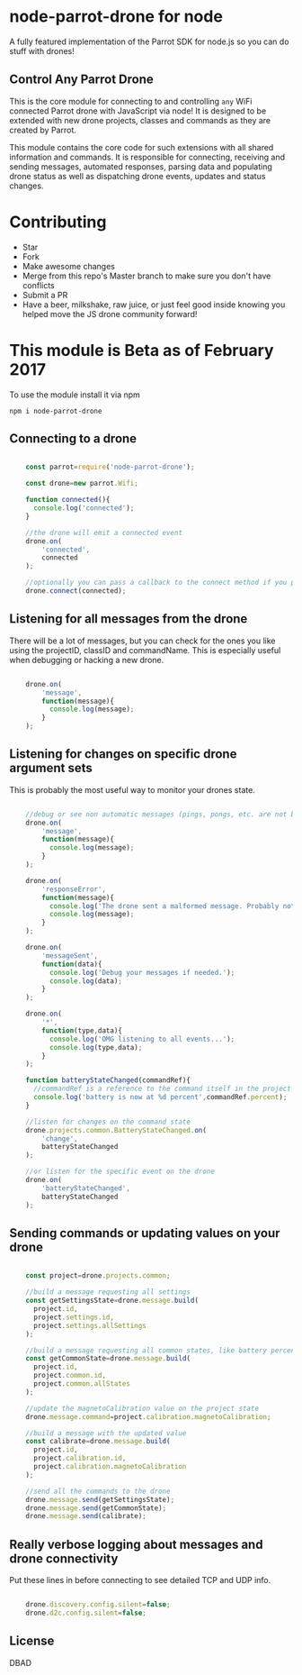 # node-parrot-drone for node  
A fully featured implementation of the Parrot SDK for node.js so you can do stuff with drones!

## Control Any Parrot Drone
This is the core module for connecting to and controlling ` any ` WiFi connected Parrot drone with JavaScript via node! It is designed to be extended with new drone projects, classes and commands as they are created by Parrot.

This module contains the core code for such extensions with all shared information and commands. It is responsible for connecting, receiving and sending messages, automated responses, parsing data and populating drone status as well as dispatching drone events, updates and status changes.

# Contributing

* Star
* Fork
* Make awesome changes
* Merge from this repo's Master branch to make sure you don't have conflicts
* Submit a PR
* Have a beer, milkshake, raw juice, or just feel good inside knowing you helped move the JS drone community forward!

# This module is Beta as of February 2017

To use the module install it via npm

` npm i node-parrot-drone `

## Connecting to a drone

```javascript

    const parrot=require('node-parrot-drone');

    const drone=new parrot.Wifi;

    function connected(){
      console.log('connected');
    }

    //the drone will emit a connected event
    drone.on(
        'connected',
        connected
    );

    //optionally you can pass a callback to the connect method if you prefer
    drone.connect(connected);

```

## Listening for all messages from the drone

There will be a lot of messages, but you can check for the ones you like using the projectID, classID and commandName. This is especially useful when debugging or hacking a new drone.

```javascript

    drone.on(
        'message',
        function(message){
          console.log(message);
        }
    );

```

## Listening for changes on specific drone argument sets

This is probably the most useful way to monitor your drones state.

```javascript

    //debug or see non automatic messages (pings, pongs, etc. are not bubbled)
    drone.on(
        'message',
        function(message){
          console.log(message);
        }
    );

    drone.on(
        'responseError',
        function(message){
          console.log('The drone sent a malformed message. Probably not important.');
          console.log(message);
        }
    );

    drone.on(
        'messageSent',
        function(data){
          console.log('Debug your messages if needed.');
          console.log(data);
        }
    );

    drone.on(
        '*',
        function(type,data){
          console.log('OMG listening to all events...');
          console.log(type,data);
        }
    );

    function batteryStateChanged(commandRef){
      //commandRef is a reference to the command itself in the project state
      console.log('battery is now at %d percent',commandRef.percent);
    }

    //listen for changes on the command state
    drone.projects.common.BatteryStateChanged.on(
        'change',
        batteryStateChanged
    );

    //or listen for the specific event on the drone
    drone.on(
        'batteryStateChanged',
        batteryStateChanged
    );

```

## Sending commands or updating values on your drone

```javascript

    const project=drone.projects.common;

    //build a message requesting all settings
    const getSettingsState=drone.message.build(
      project.id,
      project.settings.id,
      project.settings.allSettings
    );

    //build a message requesting all common states, like battery percent :)
    const getCommonState=drone.message.build(
      project.id,
      project.common.id,
      project.common.allStates
    );

    //update the magnetoCalibration value on the project state
    drone.message.command=project.calibration.magnetoCalibration;

    //build a message with the updated value
    const calibrate=drone.message.build(
      project.id,
      project.calibration.id,
      project.calibration.magnetoCalibration
    );

    //send all the commands to the drone
    drone.message.send(getSettingsState);
    drone.message.send(getCommonState);
    drone.message.send(calibrate);

```

## Really verbose logging about messages and drone connectivity

Put these lines in before connecting to see detailed TCP and UDP info.

```javascript

    drone.discovery.config.silent=false;
    drone.d2c.config.silent=false;

```

## License

DBAD

